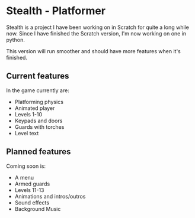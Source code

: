# Stealth - Platformer

Stealth is a project I have been working on in Scratch for quite a long while now.
Since I have finished the Scratch version, I'm now working on one in python.

This version will run smoother and should have more features when it's finished.

## Current features
In the game currently are:
- Platforming physics
- Animated player
- Levels 1-10
- Keypads and doors
- Guards with torches
- Level text

## Planned features
Coming soon is:
- A menu
- Armed guards
- Levels 11-13
- Animations and intros/outros
- Sound effects
- Background Music
